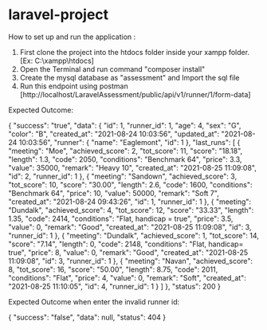 # laravel-project

How to set up and run the application :
 
 1. First clone the project into the htdocs folder inside your xampp folder. [Ex:  C:\xampp\htdocs]
 2. Open the Terminal and run command  "composer install"
 3. Create the mysql database as "assessment" and Import the sql file
 4. Run this endpoint using postman [http://localhost/LaravelAssessment/public/api/v1/runner/1/form-data]
 
 
 Expected Outcome: 
 
 
 {
    "success": "true",
    "data": {
        "id": 1,
        "runner_id": 1,
        "age": 4,
        "sex": "G",
        "color": "B",
        "created_at": "2021-08-24 10:03:56",
        "updated_at": "2021-08-24 10:03:56",
        "runner": {
            "name": "Eaglemont",
            "id": 1
        },
        "last_runs": [
            {
                "meeting": "Moe",
                "achieved_score": 2,
                "tot_score": 11,
                "score": "18.18",
                "length": 1.3,
                "code": 2050,
                "conditions": "Benchmark 64",
                "price": 3.3,
                "value": 35000,
                "remark": "Heavy 10",
                "created_at": "2021-08-25 11:09:08",
                "id": 2,
                "runner_id": 1
            },
            {
                "meeting": "Sandown",
                "achieved_score": 3,
                "tot_score": 10,
                "score": "30.00",
                "length": 2.6,
                "code": 1600,
                "conditions": "Benchmark 64",
                "price": 10,
                "value": 50000,
                "remark": "Soft 7",
                "created_at": "2021-08-24 09:43:26",
                "id": 1,
                "runner_id": 1
            },
            {
                "meeting": "Dundalk",
                "achieved_score": 4,
                "tot_score": 12,
                "score": "33.33",
                "length": 1.35,
                "code": 2414,
                "conditions": "Flat, handicap = true",
                "price": 3.5,
                "value": 0,
                "remark": "Good",
                "created_at": "2021-08-25 11:09:08",
                "id": 3,
                "runner_id": 1
            },
            {
                "meeting": "Dundalk",
                "achieved_score": 1,
                "tot_score": 14,
                "score": "7.14",
                "length": 0,
                "code": 2148,
                "conditions": "Flat, handicap= true",
                "price": 8,
                "value": 0,
                "remark": "Good",
                "created_at": "2021-08-25 11:09:08",
                "id": 3,
                "runner_id": 1
            },
            {
                "meeting": "Navan",
                "achieved_score": 8,
                "tot_score": 16,
                "score": "50.00",
                "length": 8.75,
                "code": 2011,
                "conditions": "Flat",
                "price": 4,
                "value": 0,
                "remark": "Soft",
                "created_at": "2021-08-25 11:10:05",
                "id": 4,
                "runner_id": 1
            }
        ]
    },
    "status": 200
}

Expected Outcome when enter the invalid runner id: 

{
    "success": "false",
    "data": null,
    "status": 404
}
